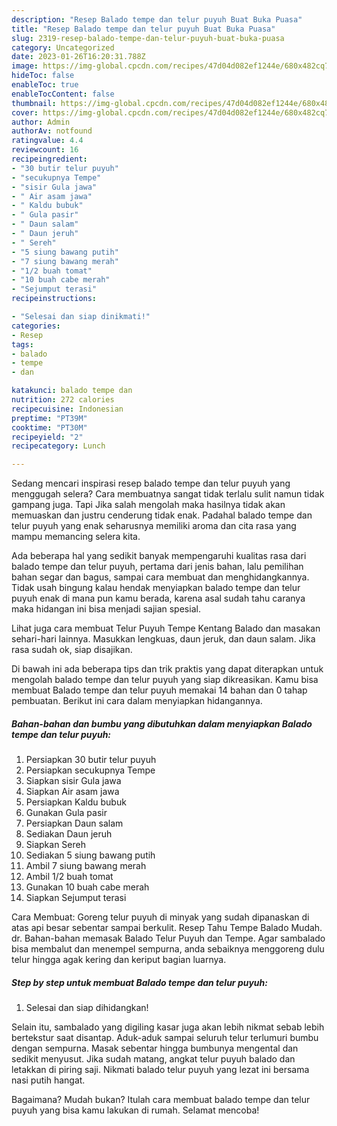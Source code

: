```yaml
---
description: "Resep Balado tempe dan telur puyuh Buat Buka Puasa"
title: "Resep Balado tempe dan telur puyuh Buat Buka Puasa"
slug: 2319-resep-balado-tempe-dan-telur-puyuh-buat-buka-puasa
category: Uncategorized
date: 2023-01-26T16:20:31.788Z
image: https://img-global.cpcdn.com/recipes/47d04d082ef1244e/680x482cq70/balado-tempe-dan-telur-puyuh-foto-resep-utama.jpg
hideToc: false
enableToc: true
enableTocContent: false
thumbnail: https://img-global.cpcdn.com/recipes/47d04d082ef1244e/680x482cq70/balado-tempe-dan-telur-puyuh-foto-resep-utama.jpg
cover: https://img-global.cpcdn.com/recipes/47d04d082ef1244e/680x482cq70/balado-tempe-dan-telur-puyuh-foto-resep-utama.jpg
author: Admin
authorAv: notfound
ratingvalue: 4.4
reviewcount: 16
recipeingredient:
- "30 butir telur puyuh"
- "secukupnya Tempe"
- "sisir Gula jawa"
- " Air asam jawa"
- " Kaldu bubuk"
- " Gula pasir"
- " Daun salam"
- " Daun jeruh"
- " Sereh"
- "5 siung bawang putih"
- "7 siung bawang merah"
- "1/2 buah tomat"
- "10 buah cabe merah"
- "Sejumput terasi"
recipeinstructions:

- "Selesai dan siap dinikmati!"
categories:
- Resep
tags:
- balado
- tempe
- dan

katakunci: balado tempe dan 
nutrition: 272 calories
recipecuisine: Indonesian
preptime: "PT39M"
cooktime: "PT30M"
recipeyield: "2"
recipecategory: Lunch

---
```



Sedang mencari inspirasi resep balado tempe dan telur puyuh yang menggugah selera? Cara membuatnya sangat tidak terlalu sulit namun tidak gampang juga. Tapi Jika salah mengolah maka hasilnya tidak akan memuaskan dan justru cenderung tidak enak. Padahal balado tempe dan telur puyuh yang enak seharusnya memiliki aroma dan cita rasa yang mampu memancing selera kita.


Ada beberapa hal yang sedikit banyak mempengaruhi kualitas rasa dari balado tempe dan telur puyuh, pertama dari jenis bahan, lalu pemilihan bahan segar dan bagus, sampai cara membuat dan menghidangkannya. Tidak usah bingung kalau hendak menyiapkan balado tempe dan telur puyuh enak di mana pun kamu berada, karena asal sudah tahu caranya maka hidangan ini bisa menjadi sajian spesial.

Lihat juga cara membuat Telur Puyuh Tempe Kentang Balado dan masakan sehari-hari lainnya. Masukkan lengkuas, daun jeruk, dan daun salam. Jika rasa sudah ok, siap disajikan.


Di bawah ini ada beberapa tips dan trik praktis yang dapat diterapkan untuk mengolah balado tempe dan telur puyuh yang siap dikreasikan. Kamu bisa membuat Balado tempe dan telur puyuh memakai 14 bahan dan 0 tahap pembuatan. Berikut ini cara dalam menyiapkan hidangannya.

<!--inarticleads1-->

##### Bahan-bahan dan bumbu yang dibutuhkan dalam menyiapkan Balado tempe dan telur puyuh:

1. Persiapkan 30 butir telur puyuh
1. Persiapkan secukupnya Tempe
1. Siapkan sisir Gula jawa
1. Siapkan  Air asam jawa
1. Persiapkan  Kaldu bubuk
1. Gunakan  Gula pasir
1. Persiapkan  Daun salam
1. Sediakan  Daun jeruh
1. Siapkan  Sereh
1. Sediakan 5 siung bawang putih
1. Ambil 7 siung bawang merah
1. Ambil 1/2 buah tomat
1. Gunakan 10 buah cabe merah
1. Siapkan Sejumput terasi


Cara Membuat: Goreng telur puyuh di minyak yang sudah dipanaskan di atas api besar sebentar sampai berkulit. Resep Tahu Tempe Balado Mudah. dr. Bahan-bahan memasak Balado Telur Puyuh dan Tempe. Agar sambalado bisa membalut dan menempel sempurna, anda sebaiknya menggoreng dulu telur hingga agak kering dan keriput bagian luarnya. 

<!--inarticleads2-->

##### Step by step untuk membuat Balado tempe dan telur puyuh:


1. Selesai dan siap dihidangkan!

Selain itu, sambalado yang digiling kasar juga akan lebih nikmat sebab lebih bertekstur saat disantap. Aduk-aduk sampai seluruh telur terlumuri bumbu dengan sempurna. Masak sebentar hingga bumbunya mengental dan sedikit menyusut. Jika sudah matang, angkat telur puyuh balado dan letakkan di piring saji. Nikmati balado telur puyuh yang lezat ini bersama nasi putih hangat. 

Bagaimana? Mudah bukan? Itulah cara membuat balado tempe dan telur puyuh yang bisa kamu lakukan di rumah. Selamat mencoba!
